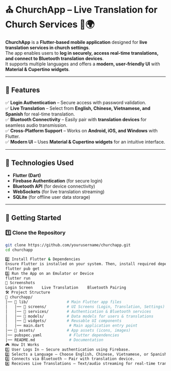 # ⛪ ChurchApp – Live Translation for Church Services 🎤🌍

**ChurchApp** is a **Flutter-based mobile application** designed for **live translation services in church settings**.  
The app enables users to **log in securely, access real-time translations, and connect to Bluetooth translation devices**.  
It supports multiple languages and offers a **modern, user-friendly UI** with **Material & Cupertino widgets**.

---

## 🌟 Features
✅ **Login Authentication** – Secure access with password validation.  
✅ **Live Translation** – Select from **English, Chinese, Vietnamese, and Spanish** for real-time translation.  
✅ **Bluetooth Connectivity** – Easily pair with **translation devices** for seamless audio transmission.  
✅ **Cross-Platform Support** – Works on **Android, iOS, and Windows** with Flutter.  
✅ **Modern UI** – Uses **Material & Cupertino widgets** for an intuitive interface.  

---

## 🚀 Technologies Used
- **Flutter (Dart)**
- **Firebase Authentication** (for secure login)
- **Bluetooth API** (for device connectivity)
- **WebSockets** (for live translation streaming)
- **SQLite** (for offline user data storage)

---

## 📌 Getting Started

### 1️⃣ **Clone the Repository**
```bash
git clone https://github.com/yourusername/churchapp.git
cd churchapp

2️⃣ Install Flutter & Dependencies
Ensure Flutter is installed on your system. Then, install required dependencies:
flutter pub get
3️⃣ Run the App on an Emulator or Device
flutter run
📲 Screenshots
Login Screen	Live Translation	Bluetooth Pairing
🛠️ Project Structure
📂 churchapp/
│── 📂 lib/                 # Main Flutter app files
│   │── 📂 screens/         # UI Screens (Login, Translation, Settings)
│   │── 📂 services/        # Authentication & Bluetooth services
│   │── 📂 models/          # Data models for users & translations
│   │── 📂 widgets/         # Reusable UI components
│   │── main.dart           # Main application entry point
│── 📂 assets/              # App assets (icons, images)
│── pubspec.yaml            # Flutter dependencies
│── README.md               # Documentation
🎮 How It Works
1️⃣ User Logs In – Secure authentication using Firebase.
2️⃣ Selects a Language – Choose English, Chinese, Vietnamese, or Spanish.
3️⃣ Connects via Bluetooth – Pair with translation device.
4️⃣ Receives Live Translations – Text/audio streaming for real-time translation.


